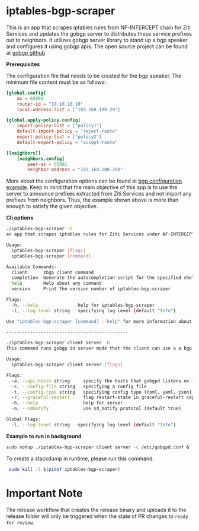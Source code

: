 # iptables-bgp-scraper
This is an app that scrapes iptables rules from NF-INTERCEPT chain for Ziti Services and updates the gobgp server
to distributes these service prefixes out to neighbors. It utilizes gobgp server library to stand up a bgp speaker and 
configures it using gobgp apis. The open source project can be found at [gobgp github](https://github.com/osrg/gobgp)

**Prerequisites**

The configuration file that needs to be created for the bgp speaker. The minimum file content must be as follows:

```toml
[global.config]
    as = 65000
    router-id = "10.10.10.10"
    local-address-list = ["192.168.100.20"]

[global.apply-policy.config]
    import-policy-list = ["policy1"]
    default-import-policy = "reject-route"
    export-policy-list = ["policy2"]
    default-export-policy = "accept-route"

[[neighbors]]
    [neighbors.config]
        peer-as = 65001
        neighbor-address = "192.168.100.200"
```

More about the configuration options can be found at [bgp configuration example](https://github.com/osrg/gobgp/blob/master/docs/sources/configuration.md). 
Keep in mind that the main objective of this app is to use the server to announce prefixes extracted from Ziti Services and not import any prefixes from neighbors.
Thus, the example shown above is more than enough to satisfy the given objective.

**Cli options**
```bash
./iptables-bgp-scraper -h
an app that scrapes iptables rules for Ziti Services under NF-INTERCEPTS Chain, then utilizes gobgp server to advertize scraped prefixes to bgp neighbors.

Usage:
  iptables-bgp-scraper [flags]
  iptables-bgp-scraper [command]

Available Commands:
  client      zbgp client command
  completion  Generate the autocompletion script for the specified shell
  help        Help about any command
  version     Print the version number of iptables-bgp-scraper

Flags:
  -h, --help               help for iptables-bgp-scraper
  -l, --log-level string   specifying log level (default "Info")

Use "iptables-bgp-scraper [command] --help" for more information about a command.

----------------------------------------------

./iptables-bgp-scraper client server -h
This command runs gobgp in server mode that the client can use a a bgp speaker to neighbors

Usage:
  iptables-bgp-scraper client server [flags]

Flags:
  -a, --api-hosts string     specify the hosts that gobgpd listens on (default ":50051")
  -c, --config-file string   specifying a config file
  -t, --config-type string   specifying config type (toml, yaml, json) (default "toml")
  -r, --graceful-restart     flag restart-state in graceful-restart capability (default true)
  -h, --help                 help for server
  -n, --sdnotify             use sd_notify protocol (default true)

Global Flags:
  -l, --log-level string   specifying log level (default "Info")
```

**Example to run in background**
```bash
sudo nohup ./iptables-bgp-scraper client server -c /etc/gobgpd.conf &
```

To create a stackdump in runtime, please run this command:
```bash
 sudo kill -3 $(pidof iptables-bgp-scraper)
```

# Important Note
The release workflow that creates the release binary and uploads it to the release folder will only be triggered when the state of PR changes to `ready for review`.